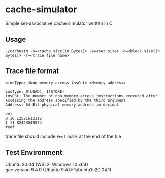 # cache-simulator
Simple set-associative cache simulator written in C

## Usage
```
./cachesim -s=<cache size(in Bytes)> -a=<set size> -b=<block size(in Bytes)> -f=<trace file name>
```

## Trace file format
```
<insType> <Non-memory access insCnt> <Memory address>

insType: 0(LOAD), 1(STORE)
insCnt: The number of non-memory-access instructions executed after accessing the address specified by the third argument
Address: 64-Bit physical memory address in decimal

ex)
0 16 12521612112
1 11 82423849574
#eof
```
trace file should include `#eof` mark at the end of the file

## Test Environment
Ubuntu 20.04 (WSL2, Windows 10 x64)  
gcc version 9.4.0 (Ubuntu 9.4.0-1ubuntu1~20.04.1)
